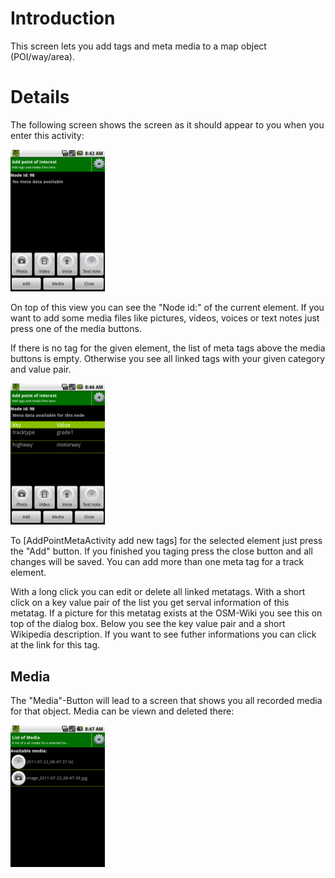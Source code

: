 Introduction
============

This screen lets you add tags and meta media to a map object
(POI/way/area).

Details
=======

The following screen shows the screen as it should appear to you when
you enter this activity:

<img src="https://raw.githubusercontent.com/jsydow/tracebook/master/Documentation/img/addpoint.png" height="30%" width="30%"/>

On top of this view you can see the "Node id:" of the current element.
If you want to add some media files like pictures, videos, voices or
text notes just press one of the media buttons.

If there is no tag for the given element, the list of meta tags above
the media buttons is empty. Otherwise you see all linked tags with your
given category and value pair.

<img src="https://raw.githubusercontent.com/jsydow/tracebook/master/Documentation/img/addpoint_tags.png" height="30%" width="30%"/>

To [AddPointMetaActivity add new tags] for the selected element just
press the "Add" button. If you finished you taging press the close
button and all changes will be saved. You can add more than one meta tag
for a track element.

With a long click you can edit or delete all linked metatags. With a
short click on a key value pair of the list you get serval information
of this metatag. If a picture for this metatag exists at the OSM-Wiki
you see this on top of the dialog box. Below you see the key value pair
and a short Wikipedia description. If you want to see futher
informations you can click at the link for this tag.

Media
-----

The "Media"-Button will lead to a screen that shows you all recorded
media for that object. Media can be viewn and deleted there:

<img src="https://raw.githubusercontent.com/jsydow/tracebook/master/Documentation/img/listmedia.png" height="30%" width="30%"/>
